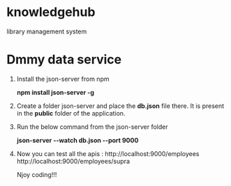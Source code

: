# knowledgehub
 library management system


# Dmmy data service

1. Install the  json-server from npm

	**npm install json-server -g**

2. Create a folder json-server and place the **db.json** file there.
	It is present in the **public** folder of the application.

3. Run the below command from the json-server folder
	
	**json-server --watch db.json --port 9000**

4. Now you can test all the apis :
	http://localhost:9000/employees
	http://localhost:9000/employees/supra

	Njoy coding!!!
